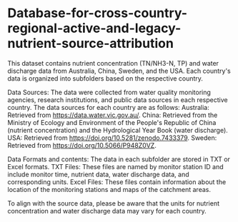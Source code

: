 # Database-for-cross-country-regional-active-and-legacy-nutrient-source-attribution
This dataset contains nutrient concentration (TN/NH3-N, TP) and water discharge data from Australia, China, Sweden, and the USA. 
Each country's data is organized into subfolders based on the respective country.

Data Sources:
The data were collected from water quality monitoring agencies, research institutions, and public data sources in each respective country. The data sources for each country are as follows: 
    Australia: Retrieved from https://data.water.vic.gov.au/.
    China: Retrieved from the Ministry of Ecology and Environment of the People's Republic of China (nutrient concentration) and the Hydrological Year Book (water discharge).
    USA: Retrieved from https://doi.org/10.5281/zenodo.7433379.
    Sweden: Retrieved from https://doi.org/10.5066/P948Z0VZ.

Data Formats and contents:
The data in each subfolder are stored in TXT or Excel formats.
    TXT Files: These files are named by monitor station ID and include monitor time, nutrient data, water discharge data, and corresponding units.
    Excel Files: These files contain information about the location of the monitoring stations and maps of the catchment areas.

To align with the source data, please be aware that the units for nutrient concentration and water discharge data may vary for each country.
